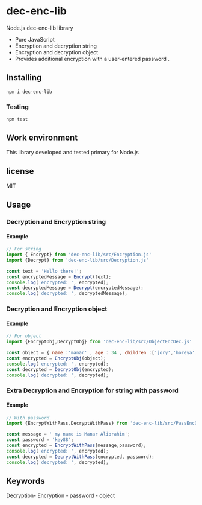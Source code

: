 # dec-enc-lib

Node.js dec-enc-lib library<br/>

* Pure JavaScript
* Encryption and decryption string
* Encryption and decryption object
* Provides additional encryption with  a user-entered password . 



## Installing

```shell
npm i dec-enc-lib
```


### Testing

```shell
npm test
```

## Work environment

This library developed and tested primary for Node.js

## license
MIT
## Usage

### Decryption and Encryption string


#### Example

```javascript
// For string
import { Encrypt} from 'dec-enc-lib/src/Encryption.js'
import {Decrypt} from 'dec-enc-lib/src/Decryption.js'

const text = 'Hello there!';
const encryptedMessage = Encrypt(text);
console.log('encrypted: ', encrypted);
const decryptedMessage = Decrypt(encryptedMessage);
console.log('decrypted: ', decryptedMessage);
```

### Decryption and Encryption object


#### Example


```javascript
// For object
import {EncryptObj,DecryptObj} from 'dec-enc-lib/src/ObjectEncDec.js'

const object = { name :'manar' , age : 34 , children :['jory','horeya','shams']};
const encrypted = EncryptObj(object);
console.log('encrypted: ', encrypted);
const decrypted = DecryptObj(encrypted);
console.log('decrypted: ', decrypted);
```

###  Extra Decryption and Encryption for string with password


#### Example


```javascript
// With password
import {EncryptWithPass,DecryptWithPass} from 'dec-enc-lib/src/PassEncDec.js'

const message = ' my name is Manar Alibrahim';
const password = 'key88';
const encrypted = EncryptWithPass(message,password);
console.log('encrypted: ', encrypted);
const decrypted = DecryptWithPass(encrypted, password);
console.log('decrypted: ', decrypted);
```


## Keywords
 Decryption- Encryption  - password - object